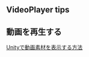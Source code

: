 VideoPlayer tips
---

## 動画を再生する

[Unityで動画素材を表示する方法](https://qiita.com/squall22446688/items/256a1c7468430c681844)
